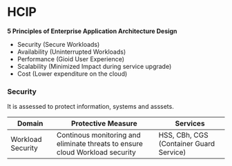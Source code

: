 # HCIP
**5 Principles of Enterprise Application Architecture Design**

- Security (Secure Workloads)
- Availability (Uninterrupted Workloads)
- Performance (Gioid User Experience)
- Scalability (Minimized Impact during service upgrade)
- Cost (Lower expenditure on the cloud)

### Security 
It is assessed to protect information, systems and asssets.

| Domain | Protective Measure | Services |
| --- | --- | --- |
| Workload Security | Continous monitoring and eliminate threats to ensure cloud Workload security | HSS, CBh, CGS (Container Guard Service) |